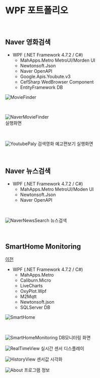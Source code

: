 # WPF 포트폴리오

<br/>

## Naver 영화검색
- WPF (.NET Framework 4.7.2 / C#)
  - MahApps.Metro MetroUI/Morden UI
  - Newtonsoft.Json
  - Naver OpenAPI
  - Google.Apis.Youbute.v3
  - CefSharp WedBrowser Component
  - EntityFramework DB

![MovieFinder](https://raw.githubusercontent.com/lmrang/StudyWPF/main/capture/MovieFinder.gif)


<br/>

  ![NaverMovieFinder](https://github.com/lmrang/StudyWPF/blob/main/capture/KakaoTalk_20220602_171750721.png?raw=true)  
  실행화면

<br/>

  ![YoutubePaly](https://github.com/lmrang/StudyWPF/blob/main/capture/trailer.JPG?raw=true)
  검색영화 예고편보기 실행화면



<br/>

## Naver 뉴스검색
- WPF (.NET Framework 4.7.2 / C#)
  - MahApps.Metro MetroUI/Moden UI
  - Newtonsoft.Json
  - Naver OpenAPI

<br/>

![NaverNewsSearch](https://github.com/lmrang/StudyWPF/blob/main/capture/NewsLink2.JPG?raw=true)
뉴스검색

<br/>

## SmartHome Monitoring
[이전](https://github.com/lmrang/StudyWPF)
- WPF (.NET Framework 4.7.2 / C#)
  - MahApps.Metro
  - Caliburn.Micro
  - LiveCharts
  - OxyPlot.Wpf
  - M2Mqtt
  - Newtonsoft.json
  - SQLServer DB

![SmartHome](https://raw.githubusercontent.com/lmrang/StudyWPF/main/capture/SmartHome.gif)

<br/>

![SmartHomeMonitoring](https://raw.githubusercontent.com/lmrang/StudyWPF/main/capture/smarthome.JPG)
 DB모니터링 화면
 
 
![RealTimeView](https://raw.githubusercontent.com/lmrang/StudyWPF/main/capture/realtime.JPG)
 실시간 센서 디스플레이
 
![HistoryView](https://raw.githubusercontent.com/lmrang/StudyWPF/main/capture/History.JPG)
센서값 시각화

![About](https://raw.githubusercontent.com/lmrang/StudyWPF/main/capture/about.JPG)
 프로그램 정보

<br/>
